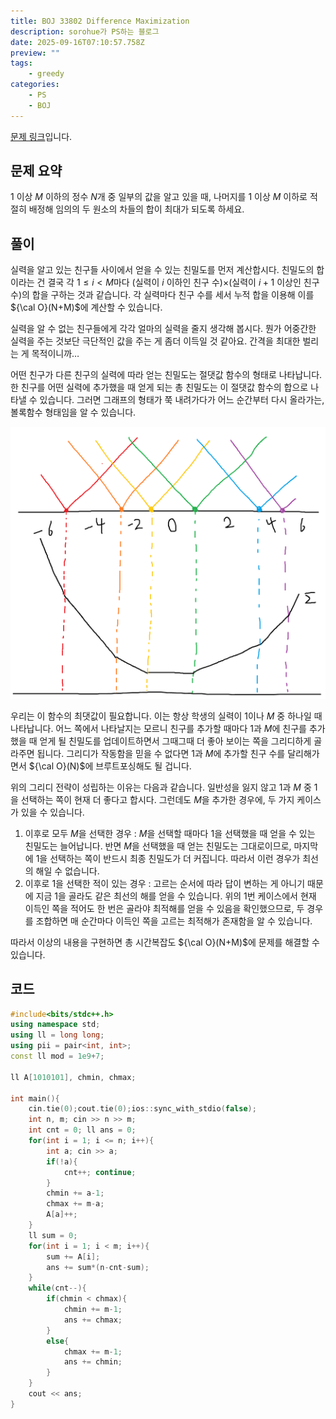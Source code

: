 ```yaml
---
title: BOJ 33802 Difference Maximization
description: sorohue가 PS하는 블로그
date: 2025-09-16T07:10:57.758Z
preview: ""
tags:
    - greedy
categories:
    - PS
    - BOJ
---
```


[문제 링크](https://boj.kr/33802)입니다.

## 문제 요약

$1$ 이상 $M$ 이하의 정수 $N$개 중 일부의 값을 알고 있을 때, 나머지를 $1$ 이상 $M$ 이하로 적절히 배정해 임의의 두 원소의 차들의 합이 최대가 되도록 하세요.

## 풀이

실력을 알고 있는 친구들 사이에서 얻을 수 있는 친밀도를 먼저 계산합시다. 친밀도의 합이라는 건 결국 각 $1 \le i < M$마다 (실력이 $i$ 이하인 친구 수)×(실력이 $i+1$ 이상인 친구 수)의 합을 구하는 것과 같습니다. 각 실력마다 친구 수를 세서 누적 합을 이용해 이를 ${\cal O}(N+M)$에 계산할 수 있습니다.

실력을 알 수 없는 친구들에게 각각 얼마의 실력을 줄지 생각해 봅시다. 뭔가 어중간한 실력을 주는 것보단 극단적인 값을 주는 게 좀더 이득일 것 같아요. 간격을 최대한 벌리는 게 목적이니까…

어떤 친구가 다른 친구의 실력에 따라 얻는 친밀도는 절댓값 함수의 형태로 나타납니다. 한 친구를 어떤 실력에 추가했을 때 얻게 되는 총 친밀도는 이 절댓값 함수의 합으로 나타낼 수 있습니다. 그러면 그래프의 형태가 쭉 내려가다가 어느 순간부터 다시 올라가는, 볼록함수 형태임을 알 수 있습니다.

![We Can Get Convex Graph!](/assets/img/2025-09-16-boj-33802/convex.png)

우리는 이 함수의 최댓값이 필요합니다. 이는 항상 학생의 실력이 $1$이나 $M$ 중 하나일 때 나타납니다. 어느 쪽에서 나타날지는 모르니 친구를 추가할 때마다 $1$과 $M$에 친구를 추가했을 때 얻게 될 친밀도를 업데이트하면서 그때그때 더 좋아 보이는 쪽을 그리디하게 골라주면 됩니다. 그리디가 작동함을 믿을 수 없다면 $1$과 $M$에 추가할 친구 수를 달리해가면서 ${\cal O}(N)$에 브루트포싱해도 될 겁니다.

위의 그리디 전략이 성립하는 이유는 다음과 같습니다. 일반성을 잃지 않고 $1$과 $M$ 중 $1$을 선택하는 쪽이 현재 더 좋다고 합시다. 그런데도 $M$을 추가한 경우에, 두 가지 케이스가 있을 수 있습니다.

1. 이후로 모두 $M$을 선택한 경우 : $M$을 선택할 때마다 $1$을 선택했을 때 얻을 수 있는 친밀도는 늘어납니다. 반면 $M$을 선택했을 때 얻는 친밀도는 그대로이므로, 마지막에 $1$을 선택하는 쪽이 반드시 최종 친밀도가 더 커집니다. 따라서 이런 경우가 최선의 해일 수 없습니다.
2. 이후로 $1$을 선택한 적이 있는 경우 : 고르는 순서에 따라 답이 변하는 게 아니기 때문에 지금 $1$을 골라도 같은 최선의 해를 얻을 수 있습니다. 위의 1번 케이스에서 현재 이득인 쪽을 적어도 한 번은 골라야 최적해를 얻을 수 있음을 확인했으므로, 두 경우를 조합하면 매 순간마다 이득인 쪽을 고르는 최적해가 존재함을 알 수 있습니다.

따라서 이상의 내용을 구현하면 총 시간복잡도 ${\cal O}(N+M)$에 문제를 해결할 수 있습니다.

## 코드

```cpp
#include<bits/stdc++.h>
using namespace std;
using ll = long long;
using pii = pair<int, int>;
const ll mod = 1e9+7;

ll A[1010101], chmin, chmax;

int main(){
    cin.tie(0);cout.tie(0);ios::sync_with_stdio(false);
    int n, m; cin >> n >> m;
    int cnt = 0; ll ans = 0;
    for(int i = 1; i <= n; i++){
        int a; cin >> a;
        if(!a){
            cnt++; continue;
        }
        chmin += a-1;
        chmax += m-a;
        A[a]++;
    }
    ll sum = 0;
    for(int i = 1; i < m; i++){
        sum += A[i];
        ans += sum*(n-cnt-sum);
    }
    while(cnt--){
        if(chmin < chmax){
            chmin += m-1;
            ans += chmax;
        }
        else{
            chmax += m-1;
            ans += chmin;
        }
    }
    cout << ans;
}
```
